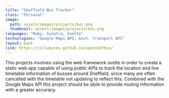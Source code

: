 ```yaml
---
title: "Sheffield Bus Tracker"
class: "Personal"
image: 
  path: assets/images/projects/bus.png
  thumbnail: assets/images/projects/bus.png
languages: "Ruby, Sinatra, Svelte"
technologies: "Google Maps API, Govt. Transport API"
layout: back
link: https://jillweynes.github.io/openshefbus/
---
```


This projects involves using the web framework svelte in order to create a static web app capable of using public APIs to track the location and live timetable information of busses around Sheffield, since many are often cancelled with the timetable not updating to reflect this. Combined with the Google Maps API this project should be abile to provide routing information with a greater accuracy. 
